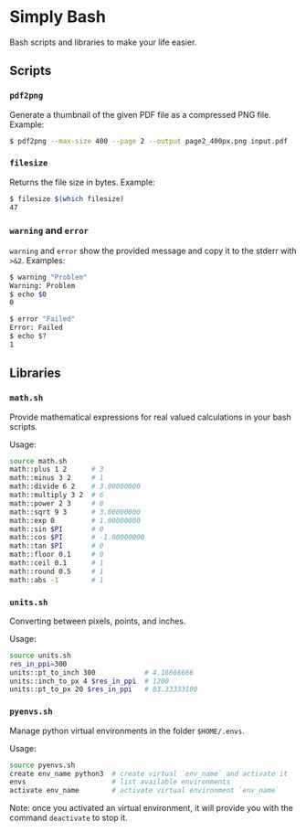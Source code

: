 Simply Bash
===========

Bash scripts and libraries to make your life easier.


## Scripts

### `pdf2png`

Generate a thumbnail of the given PDF file as a compressed PNG file.
Example:

```sh
$ pdf2png --max-size 400 --page 2 --output page2_400px.png input.pdf
```

### `filesize`

Returns the file size in bytes.
Example:

```sh
$ filesize $(which filesize)
47
```

### `warning` and `error`

`warning` and `error` show the provided message and copy it to the stderr
with `>&2`. Examples:

```sh
$ warning "Problem"
Warning: Problem
$ echo $0
0
```

```sh
$ error "Failed"
Error: Failed
$ echo $?
1
```


## Libraries

### `math.sh`

Provide mathematical expressions for real valued calculations in your bash
scripts.

Usage:

```bash
source math.sh
math::plus 1 2      # 3
math::minus 3 2     # 1
math::divide 6 2    # 3.00000000
math::multiply 3 2  # 6
math::power 2 3     # 8
math::sqrt 9 3      # 3.00000000
math::exp 0         # 1.00000000
math::sin $PI       # 0
math::cos $PI       # -1.00000000
math::tan $PI       # 0
math::floor 0.1     # 0
math::ceil 0.1      # 1
math::round 0.5     # 1
math::abs -1        # 1
```

### `units.sh`

Converting between pixels, points, and inches.

Usage:

```bash
source units.sh
res_in_ppi=300
units::pt_to_inch 300            # 4.16666666
units::inch_to_px 4 $res_in_ppi  # 1200
units::pt_to_px 20 $res_in_ppi   # 83.33333100
```

### `pyenvs.sh`

Manage python virtual environments in the folder `$HOME/.envs`. 

Usage:

```bash
source pyenvs.sh
create env_name python3  # create virtual `env_name` and activate it
envs                     # list available environments
activate env_name        # activate virtual environment `env_name`
```

Note: once you activated an virtual environment, it will provide you with the
command `deactivate` to stop it.
